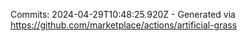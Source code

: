 Commits: 2024-04-29T10:48:25.920Z - Generated via https://github.com/marketplace/actions/artificial-grass
<br>
